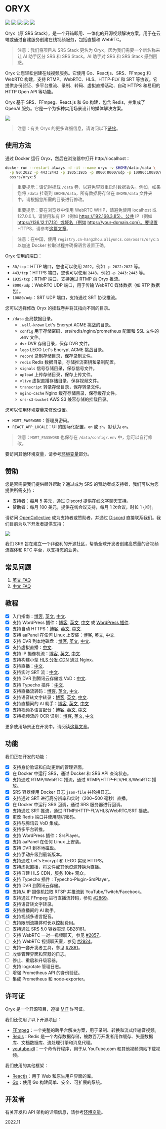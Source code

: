 # ORYX

[![](https://img.shields.io/twitter/follow/srs_server?style=social)](https://twitter.com/srs_server)
[![](https://badgen.net/discord/members/bQUPDRqy79)](https://discord.gg/bQUPDRqy79)
[![](https://ossrs.net/wiki/images/wechat-badge4.svg)](https://ossrs.net/lts/zh-cn/contact#discussion)
[![](https://ossrs.net/wiki/images/do-btn-srs-125x20.svg)](https://marketplace.digitalocean.com/apps/srs)
[![](https://opencollective.com/srs-server/tiers/badge.svg)](https://opencollective.com/srs-server)

Oryx（原 SRS Stack），是一个开箱即用、一体化的开源视频解决方案，用于在云端或通过自建服务创建在线视频服务，包括直播和 WebRTC。

> 注意：我们将项目从 SRS Stack 更名为 Oryx，因为我们需要一个新名称来让 AI 助手区分 SRS 和 SRS Stack。AI 助手对 SRS 和 SRS Stack 感到困惑。

Oryx 让您轻松创建在线视频服务。它使用 Go、Reactjs、SRS、FFmpeg 和 WebRTC 构建，支持 RTMP、WebRTC、HLS、HTTP-FLV 和 SRT 等协议。它提供身份验证、多平台推流、录制、转码、虚拟直播活动、自动 HTTPS 和易用的 HTTP Open API 等功能。

Oryx 基于 SRS、FFmpeg、React.js 和 Go 构建，包含 Redis，并集成了 OpenAI 服务。它是一个为多种实用场景设计的媒体解决方案。

[![](https://ossrs.io/lts/en-us/img/Oryx-5-sd.png?v=1)](https://ossrs.io/lts/en-us/img/Oryx-5-hd.png)

> 注意：有关 Oryx 的更多详细信息，请访问以下[链接](https://www.figma.com/file/Ju5h2DZeJMzUtx5k7D0Oak/Oryx)。

## 使用方法

通过 Docker 运行 Oryx，然后在浏览器中打开 http://localhost：

```bash
docker run --restart always -d -it --name oryx -v $HOME/data:/data \
  -p 80:2022 -p 443:2443 -p 1935:1935 -p 8000:8000/udp -p 10080:10080/udp \
  ossrs/oryx:5
```

> 重要提示：请记得挂载 `/data` 卷，以避免容器重启时数据丢失。例如，如果您将 `/data` 挂载到 `$HOME/data`，所有数据将存储在 `$HOME/data` 文件夹中。请根据您所需的目录进行修改。

> 重要提示：要在浏览器中使用 WebRTC WHIP，请避免使用 localhost 或 127.0.0.1。请使用私有 IP（例如 https://192.168.3.85）、公共 IP（例如 https://136.12.117.13）或域名（例如 https://your-domain.com）。要设置 HTTPS，请参考[这篇文章](https://blog.ossrs.io/how-to-secure-srs-with-lets-encrypt-by-1-click-cb618777639f)。

> 注意：在中国，使用 `registry.cn-hangzhou.aliyuncs.com/ossrs/oryx:5` 以加速 Docker 拉取过程并确保语言设置正确。

Oryx 使用的端口：

* `80/tcp`：HTTP 端口，您也可以使用 `2022`，例如 `-p 2022:2022` 等。
* `443/tcp`：HTTPS 端口，您也可以使用 `2443`，例如 `-p 2443:2443` 等。
* `1935/tcp`：RTMP 端口，支持通过 RTMP 向 Oryx 推流。
* `8000/udp`：WebRTC UDP 端口，用于传输 WebRTC 媒体数据（如 RTP 数据包）。
* `10080/udp`：SRT UDP 端口，支持通过 SRT 协议推流。

您可以选择修改 Oryx 的挂载卷并将其指向不同的目录。

* `/data` 全局数据目录。
    * `.well-known` Let's Encrypt ACME 挑战的目录。
    * `config` 用于存储密码、srs/redis/nginx/prometheus 配置和 SSL 文件的 .env 文件。
    * `dvr` DVR 存储目录，保存 DVR 文件。
    * `lego` LEGO Let's Encrypt ACME 挑战目录。
    * `record` 录制存储目录，保存录制文件。
    * `redis` Redis 数据目录，存储推流密钥和录制配置。
    * `signals` 信号存储目录，保存信号文件。
    * `upload` 上传存储目录，保存上传文件。
    * `vlive` 虚拟直播存储目录，保存视频文件。
    * `transcript` 转录存储目录，保存转录文件。
    * `nginx-cache` Nginx 缓存存储目录，保存缓存文件。
    * `srs-s3-bucket` AWS S3 兼容存储的挂载目录。

您可以使用环境变量来修改设置。

* `MGMT_PASSWORD`：管理员密码。
* `REACT_APP_LOCALE`：UI 的国际化配置，`en` 或 `zh`，默认为 `en`。

> 注意：`MGMT_PASSWORD` 也保存在 `/data/config/.env` 中，您可以自行修改。

要访问其他环境变量，请参考[环境变量](DEVELOPER.md#environments)部分。

## 赞助

您是否需要我们提供额外帮助？通过成为 SRS 的赞助者或支持者，我们可以为您提供所需支持：

* 支持者：每月 5 美元，通过 Discord 提供在线文字聊天支持。
* 赞助者：每月 100 美元，提供在线会议支持，每月 1 次会议，时长 1 小时。

请访问 [OpenCollective](https://opencollective.com/srs-server) 成为支持者或赞助者，并通过 [Discord](https://discord.gg/bQUPDRqy79) 直接联系我们。我们目前为以下开发者提供支持：

[![](https://opencollective.com/srs-server/backers.svg?width=800&button=false)](https://opencollective.com/srs-server)

我们 SRS 旨在建立一个非盈利的开源社区，帮助全球开发者创建高质量的音视频流媒体和 RTC 平台，以支持您的业务。

## 常见问题

1. [英文 FAQ](https://ossrs.io/lts/en-us/faq-oryx)
1. [中文 FAQ](https://ossrs.net/lts/zh-cn/faq-oryx)

## 教程

- [x] 入门指南：[博客](https://blog.ossrs.io/how-to-setup-a-video-streaming-service-by-1-click-e9fe6f314ac6), [英文](https://ossrs.io/lts/en-us/docs/v6/doc/getting-started-stack), [中文](https://ossrs.net/lts/zh-cn/docs/v5/doc/getting-started-stack).
- [x] 支持 WordPress 插件：[博客](https://blog.ossrs.io/publish-your-srs-livestream-through-wordpress-ec18dfae7d6f), [英文](https://ossrs.io/lts/en-us/blog/WordPress-Plugin), [中文](https://ossrs.net/lts/zh-cn/blog/WordPress-Plugin) 或 [WordPress 插件](https://wordpress.org/plugins/srs-player).
- [x] 支持自动 HTTPS：[博客](https://blog.ossrs.io/how-to-secure-srs-with-lets-encrypt-by-1-click-cb618777639f), [英文](https://ossrs.io/lts/en-us/blog/Oryx-Tutorial), [中文](https://ossrs.net/lts/zh-cn/blog/Oryx-HTTPS).
- [x] 支持 aaPanel 在任何 Linux 上安装：[博客](https://blog.ossrs.io/how-to-setup-a-video-streaming-service-by-aapanel-9748ae754c8c), [英文](https://ossrs.io/lts/en-us/blog/BT-aaPanel), [中文](https://ossrs.net/lts/zh-cn/blog/BT-aaPanel).
- [x] 支持 DVR 到本地磁盘：[博客](https://blog.ossrs.io/how-to-record-live-streaming-to-mp4-file-2aa792c35b25), [英文](https://ossrs.io/lts/en-us/blog/Record-Live-Streaming), [中文](https://mp.weixin.qq.com/s/axN_TPo-Gk_H7CbdqUud6g).
- [x] 支持虚拟直播：[中文](https://mp.weixin.qq.com/s/I0Kmxtc24txpngO-PiR_tQ).
- [x] 支持 IP 摄像机流：[博客](https://blog.ossrs.io/easily-stream-your-rtsp-ip-camera-to-youtube-twitch-or-facebook-c078db917149), [英文](http://ossrs.io/lts/en-us/blog/Stream-IP-Camera-Events), [中文](https://ossrs.net/lts/zh-cn/blog/Stream-IP-Camera-Events).
- [x] 支持构建小型 [HLS 分发 CDN](https://github.com/ossrs/oryx/tree/main/scripts/nginx-hls-cdn) 通过 Nginx。
- [x] 支持直播：[中文](https://mp.weixin.qq.com/s/AKqVWIdk3SBD-6uiTMliyA).
- [x] 支持实时 SRT 流：[中文](https://mp.weixin.qq.com/s/HQb3gLRyJHHu56pnyHerxA).
- [x] 支持 DVR 到腾讯云存储或 VoD：[中文](https://mp.weixin.qq.com/s/UXR5EBKZ-LnthwKN_rlIjg).
- [x] 支持 Typecho 插件：[中文](https://github.com/ossrs/Typecho-Plugin-SrsPlayer).
- [x] 支持直播流转码：[博客](https://blog.ossrs.io/efficient-live-streaming-transcoding-for-reducing-bandwidth-and-saving-costs-39bd001af02d), [英文](https://ossrs.io/lts/en-us/blog/Live-Transcoding), [中文](https://ossrs.net/lts/zh-cn/blog/Live-Transcoding).
- [x] 支持语音转文字转录：[博客](https://blog.ossrs.io/revolutionizing-live-streams-with-ai-transcription-creating-accessible-multilingual-subtitles-1e902ab856bd), [英文](https://ossrs.io/lts/en-us/blog/live-streams-transcription), [中文](https://ossrs.net/lts/zh-cn/blog/live-streams-transcription).
- [x] 支持直播间的 AI 助手：[博客](https://blog.ossrs.io/transform-your-browser-into-a-personal-voice-driven-gpt-ai-assistant-with-srs-stack-13e28adf1e18), [英文](https://ossrs.io/lts/en-us/blog/browser-voice-driven-gpt), [中文](https://ossrs.net/lts/zh-cn/blog/live-streams-transcription)
- [x] 支持视频多语言配音：[博客](https://blog.ossrs.io/expand-your-global-reach-with-srs-stack-effortless-video-translation-and-dubbing-solutions-544e1db671c2), [英文](https://ossrs.io/lts/en-us/blog/browser-voice-driven-gpt), [中文](https://ossrs.net/lts/zh-cn/blog/live-streams-transcription)
- [x] 支持视频流的 OCR 识别：[博客](https://blog.ossrs.io/leveraging-openai-for-ocr-and-object-recognition-in-video-streams-using-oryx-e4d575d0ca1f), [英文](https://ossrs.io/lts/en-us/blog/ocr-video-streams), [中文](https://ossrs.net/lts/zh-cn/blog/ocr-video-streams)

更多使用场景正在开发中，请阅读[这篇文章](https://github.com/ossrs/srs/issues/2856#lighthouse)。

## 功能

我们正在开发的功能：

- [x] 支持身份验证和自动更新的管理界面。
- [x] 在 Docker 中运行 SRS，通过 Docker 和 SRS API 查询状态。
- [x] 支持通过 RTMP/WebRTC 推流，通过 RTMP/HTTP-FLV/HLS/WebRTC 播放。
- [x] SRS 容器使用 Docker 日志 `json-file` 并轮换日志。
- [x] 支持通过 SRT 进行高分辨率和实时（200~500 毫秒）直播。
- [x] 在 Docker 中运行 SRS 回调，通过 SRS 服务器进行回调。
- [x] 支持通过 SRT 推流，通过 RTMP/HTTP-FLV/HLS/WebRTC/SRT 播放。
- [x] 更改 Redis 端口并使用随机密码。
- [x] 支持与腾讯云 VoD 集成。
- [x] 支持多平台转推。
- [x] 支持 WordPress 插件：SrsPlayer。
- [x] 支持 aaPanel 在任何 Linux 上安装。
- [x] 支持 DVR 到本地磁盘。
- [x] 支持手动升级到最新版本。
- [x] 支持通过 Let's Encrypt 和 LEGO 实现 HTTPS。
- [x] 支持虚拟直播，将文件或其他资源转换为直播。
- [x] 支持自建 HLS CDN，服务 10k+ 观众。
- [x] 支持 Typecho 插件：Typecho-Plugin-SrsPlayer。
- [x] 支持 DVR 到腾讯云存储。
- [x] 支持从 IP 摄像机拉取 RTSP 并推流到 YouTube/Twitch/Facebook。
- [x] 支持通过 FFmpeg 进行直播流转码，参见 [#2869](https://github.com/ossrs/srs/issues/2869)。
- [x] 支持语音转文字转录。
- [x] 支持直播间的 AI 助手。
- [x] 支持视频多语言配音。
- [ ] 支持限制流媒体时长以控制费用。
- [ ] 支持通过 SRS 5.0 容器实现 GB28181。
- [ ] 支持 WebRTC 一对一视频聊天，参见 [#2857](https://github.com/ossrs/srs/issues/2857)。
- [ ] 支持 WebRTC 视频聊天室，参见 [#2924](https://github.com/ossrs/srs/issues/2924)。
- [ ] 支持一套开发者工具，参见 [#2891](https://github.com/ossrs/srs/issues/2891)。
- [ ] 收集管理界面和容器的日志。
- [ ] 停止、重启和升级容器。
- [ ] 支持 logrotate 管理日志。
- [ ] 增强 Prometheus API 的身份验证。
- [ ] 集成 Prometheus 和 node-exporter。

## 许可证

Oryx 是一个开源项目，遵循 [MIT](https://spdx.org/licenses/MIT.html) 许可证。

我们还使用了以下开源项目：

* [FFmpeg](https://ffmpeg.org/)：一个完整的跨平台解决方案，用于录制、转换和流式传输音视频。
* [Redis](https://redis.io/)：Redis 是一个内存数据存储，被数百万开发者用作缓存、矢量数据库、文档数据库、流处理引擎和消息代理。
* [youtube-dl](https://github.com/ytdl-org/youtube-dl)：一个命令行程序，用于从 YouTube.com 和其他视频网站下载视频。

我们使用的其他框架：

* [Reactjs](https://react.dev/)：用于 Web 和原生用户界面的库。
* [Go](https://golang.org/)：使用 Go 构建简单、安全、可扩展的系统。

## 开发者

有关开发和 API 架构的详细信息，请参考[环境变量](DEVELOPER.md)。

2022.11
